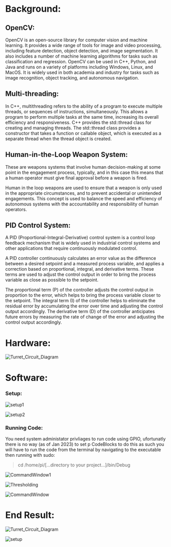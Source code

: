 # Background:
## OpenCV:
OpenCV is an open-source library for computer vision and machine learning. It provides a wide range of tools for image and video processing, including feature detection, object detection, and image segmentation. It also includes a number of machine learning algorithms for tasks such as classification and regression. OpenCV can be used in C++, Python, and Java and runs on a variety of platforms including Windows, Linux, and MacOS. It is widely used in both academia and industry for tasks such as image recognition, object tracking, and autonomous navigation.

## Multi-threading:
In C++, multithreading refers to the ability of a program to execute multiple threads, or sequences of instructions, simultaneously. This allows a program to perform multiple tasks at the same time, increasing its overall efficiency and responsiveness. C++ provides the std::thread class for creating and managing threads. The std::thread class provides a constructor that takes a function or callable object, which is executed as a separate thread when the thread object is created.

## Human-in-the-Loop Weapon System:
These are weapons systems that involve human decision-making at some point in the engagement process, typically, and in this case this means that a human operator must give final approval before a weapon is fired.

Human in the loop weapons are used to ensure that a weapon is only used in the appropriate circumstances, and to prevent accidental or unintended engagements. This concept is used to balance the speed and efficiency of autonomous systems with the accountability and responsibility of human operators.

## PID Control System:
A PID (Proportional-Integral-Derivative) control system is a control loop feedback mechanism that is widely used in industrial control systems and other applications that require continuously modulated control.

A PID controller continuously calculates an error value as the difference between a desired setpoint and a measured process variable, and applies a correction based on proportional, integral, and derivative terms. These terms are used to adjust the control output in order to bring the process variable as close as possible to the setpoint.

The proportional term (P) of the controller adjusts the control output in proportion to the error, which helps to bring the process variable closer to the setpoint. The integral term (I) of the controller helps to eliminate the residual error by accumulating the error over time and adjusting the control output accordingly. The derivative term (D) of the controller anticipates future errors by measuring the rate of change of the error and adjusting the control output accordingly.

# Hardware:
![Turret_Circuit_Diagram](https://github.com/JasperWH/Turret-with-OpenCV/blob/main/Pictures/Turret_Circuit_Diagram.png)

# Software:

### Setup:
![setup1](https://github.com/JasperWH/Turret-with-OpenCV/blob/main/Pictures/Setup1.png)

![setup2](https://github.com/JasperWH/Turret-with-OpenCV/blob/main/Pictures/Setup2.png)

### Running Code:
You need system administator privliages to run code using GPIO, ufortunatly there is no way (as of Jan 2023) to set p CodeBlocks to do this as such you will have to run the code from the terminal by navigating to the executable then running with sudo:
>cd /home/pi/[...directory to your project...]/bin/Debug

![CommandWindow1](https://github.com/JasperWH/Turret-with-OpenCV/blob/main/Pictures/Command_Window1.png)

![Thresholding](https://github.com/JasperWH/Turret-with-OpenCV/blob/main/Pictures/Thresholding.png)

![CommandWindow](https://github.com/JasperWH/Turret-with-OpenCV/blob/main/Pictures/Command_Window.png)


# End Result:
![Turret_Circuit_Diagram](https://github.com/JasperWH/Turret-with-OpenCV/blob/main/Pictures/Engagment.gif)

![setup](https://github.com/JasperWH/Turret-with-OpenCV/blob/main/Pictures/Setup.jpg)
